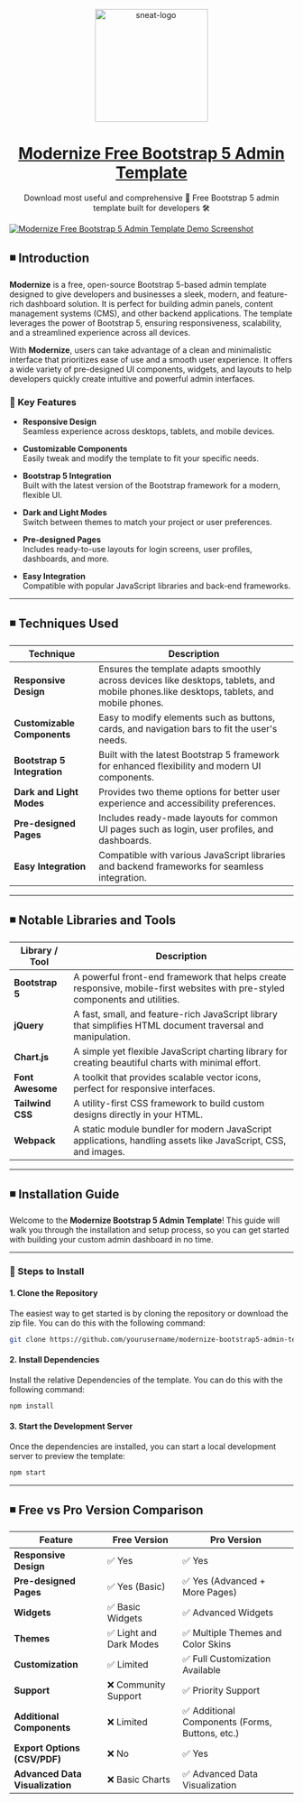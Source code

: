 <p align="center">
   <a href="https://adminmart.com" target="_blank">
      <img src="https://adminmart.com/wp-content/uploads/2023/01/logo1.svg" alt="sneat-logo" width="200px" height="auto">
   </a>
</p>



<h1 align="center">
   <a href="https://adminmart.com/product/modernize-free-bootstrap-5-admin-template/" target="_blank" align="center">
      Modernize Free Bootstrap 5 Admin Template
   </a>
</h1>

<p align="center">Download most useful and comprehensive 🚀 Free Bootstrap 5 admin template built for developers 🛠</p>


[![Modernize Free Bootstrap 5 Admin Template Demo Screenshot](https://adminmart.com/wp-content/uploads/2023/02/modenize-free-bootstrap-admin-template-min.png)](https://adminmart.com/product/modernize-free-bootstrap-5-admin-template/)

## ◾ Introduction

**Modernize** is a free, open-source Bootstrap 5-based admin template designed to give developers and businesses a sleek, modern, and feature-rich dashboard solution. It is perfect for building admin panels, content management systems (CMS), and other backend applications. The template leverages the power of Bootstrap 5, ensuring responsiveness, scalability, and a streamlined experience across all devices.

With **Modernize**, users can take advantage of a clean and minimalistic interface that prioritizes ease of use and a smooth user experience. It offers a wide variety of pre-designed UI components, widgets, and layouts to help developers quickly create intuitive and powerful admin interfaces.

### 🔑 Key Features

- **Responsive Design**  
  Seamless experience across desktops, tablets, and mobile devices.

- **Customizable Components**  
  Easily tweak and modify the template to fit your specific needs.

- **Bootstrap 5 Integration**  
  Built with the latest version of the Bootstrap framework for a modern, flexible UI.

- **Dark and Light Modes**  
  Switch between themes to match your project or user preferences.

- **Pre-designed Pages**  
  Includes ready-to-use layouts for login screens, user profiles, dashboards, and more.

- **Easy Integration**  
  Compatible with popular JavaScript libraries and back-end frameworks.

---



## ◾ Techniques Used

| **Technique**              | **Description**                                                                 |
|----------------------------|---------------------------------------------------------------------------------|
| **Responsive Design**       | Ensures the template adapts smoothly across devices like desktops, tablets, and mobile phones.like desktops, tablets, and mobile phones. |
| **Customizable Components** | Easy to modify elements such as buttons, cards, and navigation bars to fit the user's needs. |
| **Bootstrap 5 Integration** | Built with the latest Bootstrap 5 framework for enhanced flexibility and modern UI components. |
| **Dark and Light Modes**    | Provides two theme options for better user experience and accessibility preferences. |
| **Pre-designed Pages**      | Includes ready-made layouts for common UI pages such as login, user profiles, and dashboards. |
| **Easy Integration**        | Compatible with various JavaScript libraries and backend frameworks for seamless integration. |


----



## ◾ Notable Libraries and Tools

| **Library / Tool**    | **Description**                                                                 |
|-----------------------|---------------------------------------------------------------------------------|
| **Bootstrap 5**        | A powerful front-end framework that helps create responsive, mobile-first websites with pre-styled components and utilities. |
| **jQuery**             | A fast, small, and feature-rich JavaScript library that simplifies HTML document traversal and manipulation. |
| **Chart.js**           | A simple yet flexible JavaScript charting library for creating beautiful charts with minimal effort. |
| **Font Awesome**       | A toolkit that provides scalable vector icons, perfect for responsive interfaces. |
| **Tailwind CSS**       | A utility-first CSS framework to build custom designs directly in your HTML. |
| **Webpack**            | A static module bundler for modern JavaScript applications, handling assets like JavaScript, CSS, and images. |


---

## ◾ Installation Guide

Welcome to the **Modernize Bootstrap 5 Admin Template**! This guide will walk you through the installation and setup process, so you can get started with building your custom admin dashboard in no time.

---

### 📝 Steps to Install

#### 1. **Clone the Repository**

The easiest way to get started is by cloning the repository or download the zip file. You can do this with the following command:

```bash
git clone https://github.com/yourusername/modernize-bootstrap5-admin-template.git
```

#### 2. **Install Dependencies**

Install the relative Dependencies of the template. You can do this with the following command:

```bash
npm install
```

#### 3. **Start the Development Server**

Once the dependencies are installed, you can start a local development server to preview the template: 

```bash
npm start
```

---

## ◾ Free vs Pro Version Comparison

| **Feature**                    | **Free Version**                     | **Pro Version**                             |
|---------------------------------|--------------------------------------|--------------------------------------------|
| **Responsive Design**           | ✅ Yes                               | ✅ Yes                                     |
| **Pre-designed Pages**          | ✅ Yes (Basic)                       | ✅ Yes (Advanced + More Pages)             |
| **Widgets**                     | ✅ Basic Widgets                     | ✅ Advanced Widgets                        |
| **Themes**                      | ✅ Light and Dark Modes              | ✅ Multiple Themes and Color Skins        |
| **Customization**               | ✅ Limited                           | ✅ Full Customization Available            |
| **Support**                     | ❌ Community Support                 | ✅ Priority Support                        |
| **Additional Components**       | ❌ Limited                           | ✅ Additional Components (Forms, Buttons, etc.) |
| **Export Options (CSV/PDF)**    | ❌ No                                | ✅ Yes                                     |
| **Advanced Data Visualization** | ❌ Basic Charts                      | ✅ Advanced Data Visualization             |

